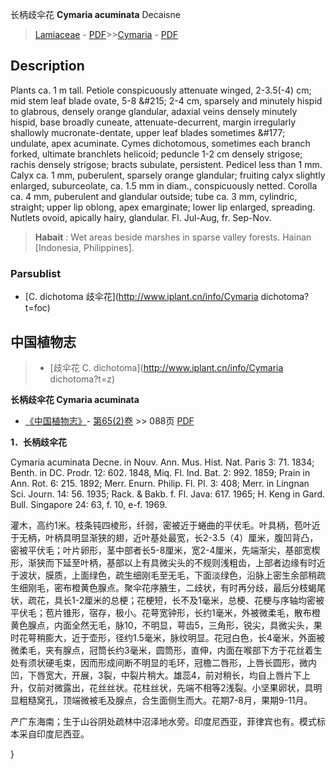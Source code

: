 长柄歧伞花 **Cymaria acuminata** Decaisne

> [Lamiaceae](http://www.iplant.cn/info/Lamiaceae?t=foc) - [PDF](http://www.iplant.cn/foc/pdf/Lamiaceae.pdf)>>[Cymaria](http://www.iplant.cn/info/Cymaria?t=foc) - [PDF](http://www.iplant.cn/foc/pdf/Cymaria.pdf)

## Description

Plants ca. 1 m tall. Petiole conspicuously attenuate winged, 2-3.5(-4) cm; mid stem leaf blade ovate, 5-8 &amp;#215; 2-4 cm, sparsely and minutely hispid to glabrous, densely orange glandular, adaxial veins densely minutely hispid, base broadly cuneate, attenuate-decurrent, margin irregularly shallowly mucronate-dentate, upper leaf blades sometimes &amp;#177; undulate, apex acuminate. Cymes dichotomous, sometimes each branch forked, ultimate branchlets helicoid; peduncle 1-2 cm densely strigose; rachis densely strigose; bracts subulate, persistent. Pedicel less than 1 mm. Calyx ca. 1 mm, puberulent, sparsely orange glandular; fruiting calyx slightly enlarged, suburceolate, ca. 1.5 mm in diam., conspicuously netted. Corolla ca. 4 mm, puberulent and glandular outside; tube ca. 3 mm, cylindric, straight; upper lip oblong, apex emarginate; lower lip enlarged, spreading. Nutlets ovoid, apically hairy, glandular. Fl. Jul-Aug, fr. Sep-Nov.

> **Habait** : 
> Wet areas beside marshes in sparse valley forests. Hainan [Indonesia, Philippines].

### Parsublist

* [C.  dichotoma  歧伞花](http://www.iplant.cn/info/Cymaria dichotoma?t=foc)

## 中国植物志

> * [歧伞花  C.  dichotoma](http://www.iplant.cn/info/Cymaria dichotoma?t=z)

**长柄歧伞花 Cymaria acuminata**

* [《中国植物志》](http://www.iplant.cn/frps)- [第65(2)卷](http://www.iplant.cn/frps/vol/65(2)) >> 088页 [PDF](http://www.iplant.cn/frps/pdf/65(2)/088a.PDF)

**1．长柄歧伞花**

Cymaria acuminata Decne. in Nouv. Ann. Mus. Hist. Nat. Paris 3: 71. 1834; Benth. in DC. Prodr. 12: 602. 1848, Miq. Fl. Ind. Bat. 2: 992. 1859; Prain in Ann. Rot. 6: 215. 1892; Merr. Enurn. Philip. Fl. Pl. 3: 408; Merr. in Lingnan Sci. Journ. 14: 56. 1935; Rack. & Bakb. f. Fl. Java: 617. 1965; H. Keng in Gard. Bull. Singapore 24: 63, f. 10, e-f. 1969.

灌木，高约1米。枝条钝四棱形，纤弱，密被近于蜷曲的平伏毛。叶具柄，苞叶近于无柄，叶柄具明显渐狭的翅，近叶基处最宽，长2-3.5（4）厘米，腹凹背凸，密被平伏毛；叶片卵形，茎中部者长5-8厘米，宽2-4厘米，先端渐尖，基部宽楔形，渐狭而下延至叶柄，基部以上有具微尖头的不规则浅粗齿，上部者边缘有时近于波状，膜质，上面绿色，疏生细刚毛至无毛，下面淡绿色，沿脉上密生余部稍疏生细刚毛，密布橙黄色腺点。聚伞花序腋生，二歧状，有时再分歧，最后分枝蝎尾状，疏花，具长1-2厘米的总梗；花梗短，长不及1毫米，总梗、花梗与序轴均密被平伏毛；苞片锥形，宿存，极小。花萼宽钟形，长约1毫米，外被微柔毛，散布橙黄色腺点，内面全然无毛，脉10，不明显，萼齿5，三角形，锐尖，具微尖头，果时花萼稍膨大，近于壶形，径约1.5毫米，脉纹明显。花冠白色，长4毫米，外面被微柔毛，夹有腺点，冠筒长约3毫米，圆筒形，直伸，内面在喉部下方于花丝着生处有须状硬毛束，因而形成间断不明显的毛环，冠檐二唇形，上唇长圆形，微内凹，下唇宽大，开展，3裂，中裂片稍大。雄蕊4，前对稍长，均自上唇片下上升，仅前对微露出，花丝丝状。花柱丝状，先端不相等2浅裂。小坚果卵状，具明显粗糙窝孔，顶端微被毛及腺点，合生面侧生而大。花期7-8月，果期9-11月。

产广东海南；生于山谷阴处疏林中沼泽地水旁。印度尼西亚，菲律宾也有。模式标本采自印度尼西亚。

}